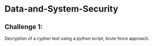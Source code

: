 # Data-and-System-Security

## Challenge 1:
Decryption of a cypher text using a python script, brute force approach.
